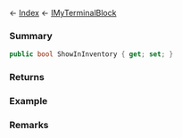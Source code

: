 ← [Index](Api-Index) ← [IMyTerminalBlock](Sandbox.ModAPI.Ingame.IMyTerminalBlock)

### Summary

```csharp
public bool ShowInInventory { get; set; }
```

### Returns

### Example

### Remarks

